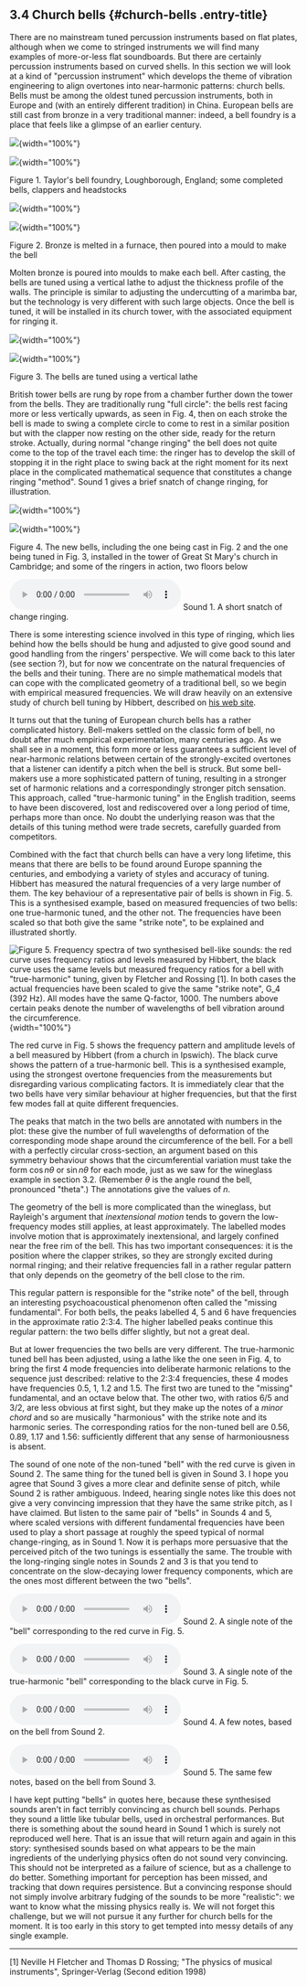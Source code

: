 ## 3.4 Church bells {#church-bells .entry-title}



There are no mainstream tuned percussion instruments based on flat
plates, although when we come to stringed instruments we will find many
examples of more-or-less flat soundboards. But there are certainly
percussion instruments based on curved shells. In this section we will
look at a kind of "percussion instrument" which develops the theme of
vibration engineering to align overtones into near-harmonic patterns:
church bells. Bells must be among the oldest tuned percussion
instruments, both in Europe and (with an entirely different tradition)
in China. European bells are still cast from bronze in a very
traditional manner: indeed, a bell foundry is a place that feels like a
glimpse of an earlier century.

![](uploads/2020/09/Bell-foundry-general.jpg){width="100%"}

![](uploads/2020/09/Bells_clappers_headstocks.jpg){width="100%"}

Figure 1. Taylor's bell foundry, Loughborough, England; some completed
bells, clappers and headstocks

![](uploads/2020/09/casting_1.jpg){width="100%"}

![](uploads/2020/09/casting_2.jpg){width="100%"}

Figure 2. Bronze is melted in a furnace, then poured into a mould to
make the bell

Molten bronze is poured into moulds to make each bell. After casting,
the bells are tuned using a vertical lathe to adjust the thickness
profile of the walls. The principle is similar to adjusting the
undercutting of a marimba bar, but the technology is very different with
such large objects. Once the bell is tuned, it will be installed in its
church tower, with the associated equipment for ringing it.

![](uploads/2020/09/Bell_lathe_small.jpg){width="100%"}

![](uploads/2020/09/lathe_closeup.jpg){width="100%"}

Figure 3. The bells are tuned using a vertical lathe

British tower bells are rung by rope from a chamber further down the
tower from the bells. They are traditionally rung "full circle": the
bells rest facing more or less vertically upwards, as seen in Fig. 4,
then on each stroke the bell is made to swing a complete circle to come
to rest in a similar position but with the clapper now resting on the
other side, ready for the return stroke. Actually, during normal "change
ringing" the bell does not quite come to the top of the travel each
time: the ringer has to develop the skill of stopping it in the right
place to swing back at the right moment for its next place in the
complicated mathematical sequence that constitutes a change ringing
"method". Sound 1 gives a brief snatch of change ringing, for
illustration.

![](uploads/2020/09/GSM_new_bells.jpg){width="100%"}

![](uploads/2020/09/ringers.jpg){width="100%"}

Figure 4. The new bells, including the one being cast in Fig. 2 and the
one being tuned in Fig. 3, installed in the tower of Great St Mary's
church in Cambridge; and some of the ringers in action, two floors below

<audio controls="" src="uploads/2020/09/01-Bell-programme.mp3"></audio>
Sound 1. A short snatch of change ringing.

There is some interesting science involved in this type of ringing,
which lies behind how the bells should be hung and adjusted to give good
sound and good handling from the ringers' perspective. We will come back
to this later (see section ?), but for now we concentrate on the natural
frequencies of the bells and their tuning. There are no simple
mathematical models that can cope with the complicated geometry of a
traditional bell, so we begin with empirical measured frequencies. We
will draw heavily on an extensive study of church bell tuning by
Hibbert, described on [his web site](http://www.hibberts.co.uk/).

It turns out that the tuning of European church bells has a rather
complicated history. Bell-makers settled on the classic form of bell, no
doubt after much empirical experimentation, many centuries ago. As we
shall see in a moment, this form more or less guarantees a sufficient
level of near-harmonic relations between certain of the strongly-excited
overtones that a listener can identify a pitch when the bell is struck.
But some bell-makers use a more sophisticated pattern of tuning,
resulting in a stronger set of harmonic relations and a correspondingly
stronger pitch sensation. This approach, called "true-harmonic tuning"
in the English tradition, seems to have been discovered, lost and
rediscovered over a long period of time, perhaps more than once. No
doubt the underlying reason was that the details of this tuning method
were trade secrets, carefully guarded from competitors.

Combined with the fact that church bells can have a very long lifetime,
this means that there are bells to be found around Europe spanning the
centuries, and embodying a variety of styles and accuracy of tuning.
Hibbert has measured the natural frequencies of a very large number of
them. The key behaviour of a representative pair of bells is shown in
Fig. 5. This is a synthesised example, based on measured frequencies of
two bells: one true-harmonic tuned, and the other not. The frequencies
have been scaled so that both give the same "strike note", to be
explained and illustrated shortly.

![Figure 5. Frequency spectra of two synthesised bell-like sounds: the
red curve uses frequency ratios and levels measured by Hibbert, the
black curve uses the same levels but measured frequency ratios for a
bell with "true-harmonic" tuning, given by Fletcher and Rossing \[1\].
In both cases the actual frequencies have been scaled to give the same
"strike note", $G_4$ (392 Hz). All modes have the same Q-factor, 1000.
The numbers above certain peaks denote the number of wavelengths of bell
vibration around the
circumference.](uploads/2020/09/bell_spec_plot-2-1024x768.jpg){width="100%"}

The red curve in Fig. 5 shows the frequency pattern and amplitude levels
of a bell measured by Hibbert (from a church in Ipswich). The black
curve shows the pattern of a true-harmonic bell. This is a synthesised
example, using the strongest overtone frequencies from the measurements
but disregarding various complicating factors. It is immediately clear
that the two bells have very similar behaviour at higher frequencies,
but that the first few modes fall at quite different frequencies.

The peaks that match in the two bells are annotated with numbers in the
plot: these give the number of full wavelengths of deformation of the
corresponding mode shape around the circumference of the bell. For a
bell with a perfectly circular cross-section, an argument based on this
symmetry behaviour shows that the circumferential variation must take
the form $\cos n \theta$ or $\sin n \theta$ for each mode, just
as we saw for the wineglass example in section 3.2. (Remember
$\theta$ is the angle round the bell, pronounced "theta".) The
annotations give the values of $n$.

The geometry of the bell is more complicated than the wineglass, but
Rayleigh's argument that *inextensional motion* tends to govern the
low-frequency modes still applies, at least approximately. The labelled
modes involve motion that is approximately inextensional, and largely
confined near the free rim of the bell. This has two important
consequences: it is the position where the clapper strikes, so they are
strongly excited during normal ringing; and their relative frequencies
fall in a rather regular pattern that only depends on the geometry of
the bell close to the rim.

This regular pattern is responsible for the "strike note" of the bell,
through an interesting psychoacoustical phenomenon often called the
"missing fundamental". For both bells, the peaks labelled 4, 5 and 6
have frequencies in the approximate ratio 2:3:4. The higher labelled
peaks continue this regular pattern: the two bells differ slightly, but
not a great deal.

But at lower frequencies the two bells are very different. The
true-harmonic tuned bell has been adjusted, using a lathe like the one
seen in Fig. 4, to bring the first 4 mode frequencies into deliberate
harmonic relations to the sequence just described: relative to the 2:3:4
frequencies, these 4 modes have frequencies 0.5, 1, 1.2 and 1.5. The
first two are tuned to the "missing" fundamental, and an octave below
that. The other two, with ratios 6/5 and 3/2, are less obvious at first
sight, but they make up the notes of a *minor chord* and so are
musically "harmonious" with the strike note and its harmonic series. The
corresponding ratios for the non-tuned bell are 0.56, 0.89, 1.17 and
1.56: sufficiently different that any sense of harmoniousness is absent.

The sound of one note of the non-tuned "bell" with the red curve is
given in Sound 2. The same thing for the tuned bell is given in Sound 3.
I hope you agree that Sound 3 gives a more clear and definite sense of
pitch, while Sound 2 is rather ambiguous. Indeed, hearing single notes
like this does not give a very convincing impression that they have the
same strike pitch, as I have claimed. But listen to the same pair of
"bells" in Sounds 4 and 5, where scaled versions with different
fundamental frequencies have been used to play a short passage at
roughly the speed typical of normal change-ringing, as in Sound 1. Now
it is perhaps more persuasive that the perceived pitch of the two
tunings is essentially the same. The trouble with the long-ringing
single notes in Sounds 2 and 3 is that you tend to concentrate on the
slow-decaying lower frequency components, which are the ones most
different between the two "bells".

<audio controls="" src="uploads/2020/09/synthout_bell_hibbert_onenote_Q1000_1.mp3"></audio>
Sound 2. A single note of the "bell" corresponding to the red curve in
Fig. 5.

<audio controls="" src="uploads/2020/09/synthout_bell_rossing_onenote_Q1000_1.mp3"></audio>
Sound 3. A single note of the true-harmonic "bell" corresponding to the
black curve in Fig. 5.

<audio controls="" src="uploads/2020/09/synthout_bell_hibbert_Q1000_1.mp3"></audio>
Sound 4. A few notes, based on the bell from Sound 2.

<audio controls="" src="uploads/2020/09/synthout_bell_rossing_Q1000_1.mp3"></audio>
Sound 5. The same few notes, based on the bell from Sound 3.


I have kept putting "bells" in quotes here, because these synthesised
sounds aren't in fact terribly convincing as church bell sounds. Perhaps
they sound a little like tubular bells, used in orchestral performances.
But there is something about the sound heard in Sound 1 which is surely
not reproduced well here. That is an issue that will return again and
again in this story: synthesised sounds based on what appears to be the
main ingredients of the underlying physics often do not sound very
convincing. This should not be interpreted as a failure of science, but
as a challenge to do better. Something important for perception has been
missed, and tracking that down requires persistence. But a convincing
response should not simply involve arbitrary fudging of the sounds to be
more "realistic": we want to know what the missing physics really is. We
will not forget this challenge, but we will not pursue it any further
for church bells for the moment. It is too early in this story to get
tempted into messy details of any single example.



------------------------------------------------------------------------

\[1\] Neville H Fletcher and Thomas D Rossing; "The physics of musical
instruments", Springer-Verlag (Second edition 1998)
